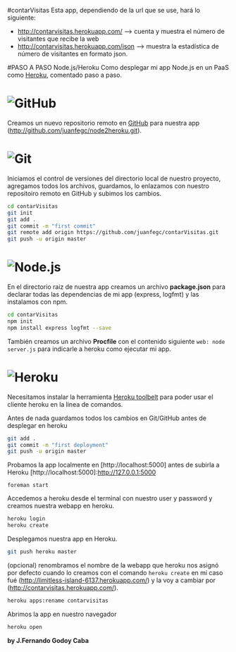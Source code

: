 #contarVisitas
Esta app, dependiendo de la url que se use, hará lo siguiente:
- http://contarvisitas.herokuapp.com/ --> cuenta y muestra el número de visitantes que recibe la web
- http://contarvisitas.herokuapp.com/json --> muestra la estadística de número de visitantes en formato json.

#PASO A PASO Node.js/Heroku
Como desplegar mi app Node.js en un PaaS como [Heroku], comentado paso a paso.

[Heroku]:http://www.heroku.com

# ![GitHub](http://www.grails48.com/static/images/github-logo3.png)
Creamos un nuevo repositorio remoto en [GitHub] para nuestra app (http://github.com/juanfegc/node2heroku.git).

[GitHub]:https://github.com/

# ![Git](http://git-scm.com/images/logo@2x.png)
Iniciamos el control de versiones del directorio local de nuestro proyecto, agregamos todos los archivos,
guardamos, lo enlazamos con nuestro repositoiro remoto en GitHub y subimos los cambios.
``` sh
cd contarVisitas
git init
git add .
git commit -m "first commit"
git remote add origin https://github.com/juanfegc/contarVisitas.git
git push -u origin master
```

# ![Node.js](http://nodejs.org/images/logos/nodejs.png)
En el directorio raiz de nuestra app creamos un archivo **package.json** para declarar todas las dependencias de mi app (express, logfmt) y las instalamos con npm.
``` sh
cd contarVisitas
npm init
npm install express logfmt --save
```
También creamos un archivo **Procfile**
con el contenido siguiente `web: node server.js` para indicarle a heroku como ejecutar mi app.

# ![Heroku](http://www.treasuredata.com/img_logos/heroku.png)
Necesitamos instalar la herramienta [Heroku toolbelt] para poder usar el cliente heroku en la linea de comandos.

[Heroku toolbelt]:https://toolbelt.heroku.com/

Antes de nada guardamos todos los cambios en Git/GitHub antes de desplegar en heroku
```sh
git add .
git commit -m "first deployment"
git push -u origin master
```

Probamos la app localmente en [http://localhost:5000] antes de subirla a Heroku
[http://localhost:5000]:http://127.0.0.1:5000

```
foreman start
```

Accedemos a heroku desde el terminal con nuestro user y password y creamos nuestra webapp en heroku.
``` sh
heroku login
heroku create
```

Desplegamos nuestra app en Heroku.
``` sh
git push heroku master
```
(opcional) renombramos el nombre de la webapp que heroku nos asignó por defecto cuando lo creamos con el comando `heroku create` en mi caso fué (http://limitless-island-6137.herokuapp.com/) y la voy a cambiar por (http://contarvisitas.herokuapp.com/).
``` sh
heroku apps:rename contarvisitas
```
Abrimos la app en nuestro navegador
``` sh
heroku open
```

**by J.Fernando Godoy Caba**
